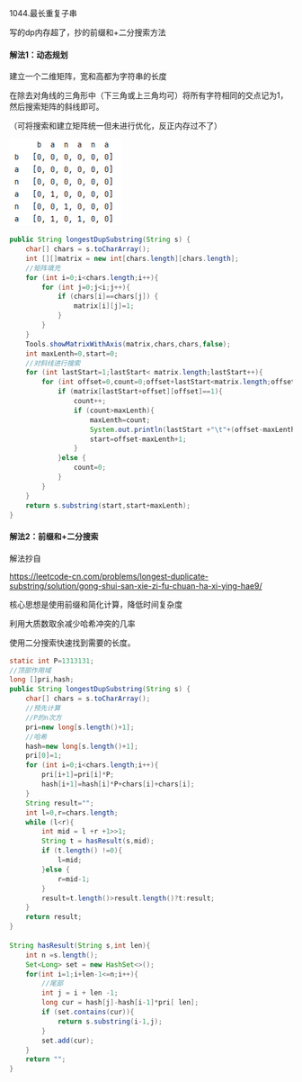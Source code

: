 1044.最长重复子串

写的dp内存超了，抄的前缀和+二分搜索方法

#### 解法1：动态规划

建立一个二维矩阵，宽和高都为字符串的长度

在除去对角线的三角形中（下三角或上三角均可）将所有字符相同的交点记为1，然后搜索矩阵的斜线即可。

（可将搜索和建立矩阵统一但未进行优化，反正内存过不了）



![lc1044_二维矩阵.png](../_resources/lc1044_二维矩阵.png)


```java
public String longestDupSubstring(String s) {
    char[] chars = s.toCharArray();
    int [][]matrix = new int[chars.length][chars.length];
    //矩阵填充
    for (int i=0;i<chars.length;i++){
        for (int j=0;j<i;j++){
            if (chars[i]==chars[j]) {
                matrix[i][j]=1;
            }
        }
    }
    Tools.showMatrixWithAxis(matrix,chars,chars,false);
    int maxLenth=0,start=0;
    //对斜线进行搜索
    for (int lastStart=1;lastStart< matrix.length;lastStart++){
        for (int offset=0,count=0;offset+lastStart<matrix.length;offset++){
            if (matrix[lastStart+offset][offset]==1){
                count++;
                if (count>maxLenth){
                    maxLenth=count;
                    System.out.println(lastStart +"\t"+(offset-maxLenth+1));
                    start=offset-maxLenth+1;
                }
            }else {
                count=0;
            }
        }
    }
    return s.substring(start,start+maxLenth);
}
```



#### 解法2：前缀和+二分搜索

解法抄自

https://leetcode-cn.com/problems/longest-duplicate-substring/solution/gong-shui-san-xie-zi-fu-chuan-ha-xi-ying-hae9/



核心思想是使用前缀和简化计算，降低时间复杂度

利用大质数取余减少哈希冲突的几率

使用二分搜索快速找到需要的长度。



```java
static int P=1313131;
//顶部作用域
long []pri,hash;
public String longestDupSubstring(String s) {
    char[] chars = s.toCharArray();
    //预先计算
    //P的n次方
    pri=new long[s.length()+1];
    //哈希
    hash=new long[s.length()+1];
    pri[0]=1;
    for (int i=0;i<chars.length;i++){
        pri[i+1]=pri[i]*P;
        hash[i+1]=hash[i]*P+chars[i]+chars[i];
    }
    String result="";
    int l=0,r=chars.length;
    while (l<r){
        int mid = l +r +1>>1;
        String t = hasResult(s,mid);
        if (t.length() !=0){
            l=mid;
        }else {
            r=mid-1;
        }
        result=t.length()>result.length()?t:result;
    }
    return result;
}

String hasResult(String s,int len){
    int n =s.length();
    Set<Long> set = new HashSet<>();
    for(int i=1;i+len-1<=n;i++){
        //尾部
        int j = i + len -1;
        long cur = hash[j]-hash[i-1]*pri[ len];
        if (set.contains(cur)){
            return s.substring(i-1,j);
        }
        set.add(cur);
    }
    return "";
}
```

